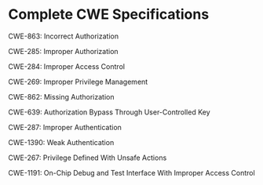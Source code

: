

# Complete CWE Specifications

CWE-863: Incorrect Authorization

CWE-285: Improper Authorization

CWE-284: Improper Access Control

CWE-269: Improper Privilege Management

CWE-862: Missing Authorization

CWE-639: Authorization Bypass Through User-Controlled Key

CWE-287: Improper Authentication

CWE-1390: Weak Authentication

CWE-267: Privilege Defined With Unsafe Actions

CWE-1191: On-Chip Debug and Test Interface With Improper Access Control